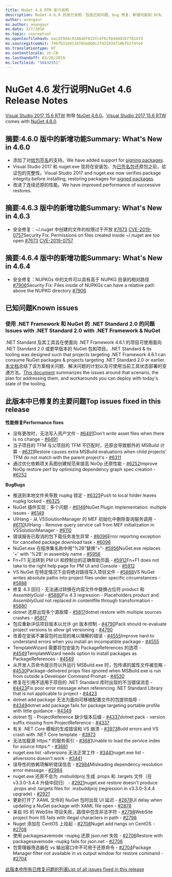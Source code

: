 ```yaml
---
title: NuGet 4.6 RTM 发行说明
description: NuGet 4.6.0 的发行说明，包括已知问题、bug 修复、新增功能和 DCR。
author: anangaur
ms.author: anangaur
ms.date: 3/7/2018
ms.topic: conceptual
ms.openlocfilehash: eacd29d4c9340a0f015fcdf6c5b9dd41bf781419
ms.sourcegitcommit: 74bf831e013470da8b0c1f43193df10bfb1f4fe6
ms.translationtype: HT
ms.contentlocale: zh-CN
ms.lasthandoff: 03/26/2019
ms.locfileid: "58432551"
---
```

# <a name="nuget-46-release-notes"></a><span data-ttu-id="bb7e3-103">NuGet 4.6 发行说明</span><span class="sxs-lookup"><span data-stu-id="bb7e3-103">NuGet 4.6 Release Notes</span></span>

<span data-ttu-id="bb7e3-104">[Visual Studio 2017 15.6 RTW](https://www.visualstudio.com/news/releasenotes/vs2017-relnotes) 附带 [NuGet 4.6.0](https://dist.nuget.org/win-x86-commandline/v4.6.0/nuget.exe)。</span><span class="sxs-lookup"><span data-stu-id="bb7e3-104">[Visual Studio 2017 15.6 RTW](https://www.visualstudio.com/news/releasenotes/vs2017-relnotes) comes with [NuGet 4.6.0](https://dist.nuget.org/win-x86-commandline/v4.6.0/nuget.exe).</span></span>

## <a name="summary-whats-new-in-460"></a><span data-ttu-id="bb7e3-105">摘要:4.6.0 版中的新增功能</span><span class="sxs-lookup"><span data-stu-id="bb7e3-105">Summary: What's New in 4.6.0</span></span>

* <span data-ttu-id="bb7e3-106">添加了对[给包签名](../create-packages/sign-a-package.md)的支持。</span><span class="sxs-lookup"><span data-stu-id="bb7e3-106">We have added support for [signing packages](../create-packages/sign-a-package.md).</span></span>
* <span data-ttu-id="bb7e3-107">Visual Studio 2017 和 nuget.exe 现将在安装包、为[已签名包](../reference/signed-packages-reference.md)还原包之前，验证包的完整性。</span><span class="sxs-lookup"><span data-stu-id="bb7e3-107">Visual Studio 2017 and nuget.exe now verifies package integrity before installing, restoring packages for [signed packages](../reference/signed-packages-reference.md).</span></span>
* <span data-ttu-id="bb7e3-108">改进了连续还原的性能。</span><span class="sxs-lookup"><span data-stu-id="bb7e3-108">We have improved performance of successive restores.</span></span>

## <a name="summary-whats-new-in-463"></a><span data-ttu-id="bb7e3-109">摘要:4.6.3 版中的新增功能</span><span class="sxs-lookup"><span data-stu-id="bb7e3-109">Summary: What's New in 4.6.3</span></span>

* <span data-ttu-id="bb7e3-110">安全修复：~/.nuget 中创建的文件的权限过于开放 [#7673](https://github.com/NuGet/Home/issues/7673) [CVE-2019-0757](https://portal.msrc.microsoft.com/en-us/security-guidance/advisory/CVE-2019-0757)</span><span class="sxs-lookup"><span data-stu-id="bb7e3-110">Security Fix: Permissions on files created inside ~/.nuget are too open [#7673](https://github.com/NuGet/Home/issues/7673) [CVE-2019-0757](https://portal.msrc.microsoft.com/en-us/security-guidance/advisory/CVE-2019-0757)</span></span>

## <a name="summary-whats-new-in-464"></a><span data-ttu-id="bb7e3-111">摘要:4.6.4 版中的新增功能</span><span class="sxs-lookup"><span data-stu-id="bb7e3-111">Summary: What's New in 4.6.4</span></span>

* <span data-ttu-id="bb7e3-112">安全修复：NUPKGs 中的文件可以具有高于 NUPKG 目录的相对路径 [#7906](https://github.com/NuGet/Home/issues/7906)</span><span class="sxs-lookup"><span data-stu-id="bb7e3-112">Security Fix: Files inside of NUPKGs can have a relative path above the NUPKG directory [#7906](https://github.com/NuGet/Home/issues/7906)</span></span>

## <a name="known-issues"></a><span data-ttu-id="bb7e3-113">已知问题</span><span class="sxs-lookup"><span data-stu-id="bb7e3-113">Known issues</span></span>

### <a name="issues-with-net-standard-20-with-net-framework--nuget"></a><span data-ttu-id="bb7e3-114">使用 .NET Framework 和 NuGet 的 .NET Standard 2.0 的问题</span><span class="sxs-lookup"><span data-stu-id="bb7e3-114">Issues with .NET Standard 2.0 with .NET Framework & NuGet</span></span> 

<span data-ttu-id="bb7e3-115">.NET Standard 及其工具旨在使面向 .NET Framework 4.6.1 的项目可使用面向 .NET Standard 2.0 或更早版本的 NuGet 包和项目。</span><span class="sxs-lookup"><span data-stu-id="bb7e3-115">.NET Standard & its tooling was designed such that projects targeting .NET Framework 4.6.1 can consume NuGet packages & projects targeting .NET Standard 2.0 or earlier.</span></span> <span data-ttu-id="bb7e3-116">[本文档](https://github.com/dotnet/standard/issues/481)总结了该方案相关问题、解决问题的计划以及可使用当前工具状态部署的变通方法。</span><span class="sxs-lookup"><span data-stu-id="bb7e3-116">[This document](https://github.com/dotnet/standard/issues/481) summarizes the issues around that scenario, the plan for addressing them, and workarounds you can deploy with today's state of the tooling.</span></span>

## <a name="top-issues-fixed-in-this-release"></a><span data-ttu-id="bb7e3-117">此版本中已修复的主要问题</span><span class="sxs-lookup"><span data-stu-id="bb7e3-117">Top issues fixed in this release</span></span>

<span data-ttu-id="bb7e3-118">**性能修复**</span><span class="sxs-lookup"><span data-stu-id="bb7e3-118">**Performance fixes**</span></span>

* <span data-ttu-id="bb7e3-119">没有更改时，无法写入资产文件 - [#6491](https://github.com/NuGet/Home/issues/6491)</span><span class="sxs-lookup"><span data-stu-id="bb7e3-119">Don't write asset files when there is no change - [#6491](https://github.com/NuGet/Home/issues/6491)</span></span>
* <span data-ttu-id="bb7e3-120">当子项目的 TFM 与父项目的 TFM 不匹配时，还原会导致额外的 MSBuild 计算 - [#6311](https://github.com/NuGet/Home/issues/6311)</span><span class="sxs-lookup"><span data-stu-id="bb7e3-120">Restore causes extra MSBuild evaluations when child projects' TFM do not match with the parent project's - [#6311](https://github.com/NuGet/Home/issues/6311)</span></span>
* <span data-ttu-id="bb7e3-121">通过优化依赖项关系图创建规范来提高 NoOp 还原性能 - [#6252](https://github.com/NuGet/Home/issues/6252)</span><span class="sxs-lookup"><span data-stu-id="bb7e3-121">Improve NoOp restore perf by optimizing dependency graph spec creation - [#6252](https://github.com/NuGet/Home/issues/6252)</span></span>

<span data-ttu-id="bb7e3-122">**Bug**</span><span class="sxs-lookup"><span data-stu-id="bb7e3-122">**Bugs**</span></span>

* <span data-ttu-id="bb7e3-123">推送到本地文件夹导致 nupkg 锁定 - [#6325](https://github.com/NuGet/Home/issues/6325)</span><span class="sxs-lookup"><span data-stu-id="bb7e3-123">Push to local folder leaves nupkg locked - [#6325](https://github.com/NuGet/Home/issues/6325)</span></span>
* <span data-ttu-id="bb7e3-124">NuGet 插件实现：多个问题 - [#6149](https://github.com/NuGet/Home/issues/6149)</span><span class="sxs-lookup"><span data-stu-id="bb7e3-124">NuGet Plugin implementation:  multiple issues - [#6149](https://github.com/NuGet/Home/issues/6149)</span></span>
* <span data-ttu-id="bb7e3-125">UIHang - 从 VSSolutionManager 的 MEF 初始化中删除查询服务调用 - [#6110](https://github.com/NuGet/Home/issues/6110)</span><span class="sxs-lookup"><span data-stu-id="bb7e3-125">UIHang - Remove query service call from MEF initialization in VSSolutionManager - [#6110](https://github.com/NuGet/Home/issues/6110)</span></span>
* <span data-ttu-id="bb7e3-126">错误报告已取消的包下载任务发生异常 - [#6096](https://github.com/NuGet/Home/issues/6096)</span><span class="sxs-lookup"><span data-stu-id="bb7e3-126">Error reporting exception for cancelled package download task - [#6096](https://github.com/NuGet/Home/issues/6096)</span></span>
* <span data-ttu-id="bb7e3-127">NuGet.exe 在程序集名称中用“%2B”替换“+”- [#5956](https://github.com/NuGet/Home/issues/5956)</span><span class="sxs-lookup"><span data-stu-id="bb7e3-127">NuGet.exe replaces '+' with '%2B' in assembly name - [#5956](https://github.com/NuGet/Home/issues/5956)</span></span>
* <span data-ttu-id="bb7e3-128">Fn+F1 无法转到 PM UI 和控制台的正确帮助页面 - [#5912](https://github.com/NuGet/Home/issues/5912)</span><span class="sxs-lookup"><span data-stu-id="bb7e3-128">Fn+F1 does not take to the right help page for PM UI and Console - [#5912](https://github.com/NuGet/Home/issues/5912)</span></span>
* <span data-ttu-id="bb7e3-129">VS NuGet 在特定情况下会将绝对路径写入项目文件 - [#5888](https://github.com/NuGet/Home/issues/5888)</span><span class="sxs-lookup"><span data-stu-id="bb7e3-129">VS NuGet writes absolute paths into project files under specific circumstances - [#5888](https://github.com/NuGet/Home/issues/5888)</span></span>
* <span data-ttu-id="bb7e3-130">修复 4.3 回归 - 无法通过转换在内容文件中替换占位符 $product$ 和 $AssemblyGuid$ - [#5880](https://github.com/NuGet/Home/issues/5880)</span><span class="sxs-lookup"><span data-stu-id="bb7e3-130">Fix 4.3 regression - Placeholders $product$ and $AssemblyGuid$ not replaced in contentfile through transformation - [#5880](https://github.com/NuGet/Home/issues/5880)</span></span>
* <span data-ttu-id="bb7e3-131">dotnet 还原出现多个源故障 - [#5817](https://github.com/NuGet/Home/issues/5817)</span><span class="sxs-lookup"><span data-stu-id="bb7e3-131">dotnet restore with multiple sources crashes - [#5817](https://github.com/NuGet/Home/issues/5817)</span></span>
* <span data-ttu-id="bb7e3-132">包应重新评估项目版本以允许 git 版本控制 - [#4790](https://github.com/NuGet/Home/issues/4790)</span><span class="sxs-lookup"><span data-stu-id="bb7e3-132">Pack should re-evaluate project versions to allow git versioning - [#4790](https://github.com/NuGet/Home/issues/4790)</span></span>
* <span data-ttu-id="bb7e3-133">改善在安装不兼容包时出现的难以理解的错误 - [#4555](https://github.com/NuGet/Home/issues/4555)</span><span class="sxs-lookup"><span data-stu-id="bb7e3-133">Improve hard to understand errors when you install an incompatible package - [#4555](https://github.com/NuGet/Home/issues/4555)</span></span>
* <span data-ttu-id="bb7e3-134">TemplateWizard 需要将包安装为 PackageReferences 的选项 - [#4549](https://github.com/NuGet/Home/issues/4549)</span><span class="sxs-lookup"><span data-stu-id="bb7e3-134">TemplateWizard needs option to install packages as PackageReferences - [#4549](https://github.com/NuGet/Home/issues/4549)</span></span>
* <span data-ttu-id="bb7e3-135">从开发人员命令提示符以外运行 MSBuild.exe 时，包传递的属性文件被忽略 - [#4530](https://github.com/NuGet/Home/issues/4530)</span><span class="sxs-lookup"><span data-stu-id="bb7e3-135">Package-delivered props files ignored when MSBuild.exe is run from outside a Developer Command Prompt - [#4530](https://github.com/NuGet/Home/issues/4530)</span></span>
* <span data-ttu-id="bb7e3-136">修复在引用不适用于项目的 .NET Standard 库时出现的不当错误消息 - [#4423](https://github.com/NuGet/Home/issues/4423)</span><span class="sxs-lookup"><span data-stu-id="bb7e3-136">Fix poor error message when referencing .NET Standard Library that is not applicable to project - [#4423](https://github.com/NuGet/Home/issues/4423)</span></span>
* <span data-ttu-id="bb7e3-137">dotnet add package 无法为面向可移植配置文件的包提供指导 - [#4349](https://github.com/NuGet/Home/issues/4349)</span><span class="sxs-lookup"><span data-stu-id="bb7e3-137">dotnet add package fails for package targeting portable profile with little guidance - [#4349](https://github.com/NuGet/Home/issues/4349)</span></span>
* <span data-ttu-id="bb7e3-138">dotnet 包 - ProjectReference 缺少版本后缀 - [#4337](https://github.com/NuGet/Home/issues/4337)</span><span class="sxs-lookup"><span data-stu-id="bb7e3-138">dotnet pack - version suffix missing from ProjectReference - [#4337](https://github.com/NuGet/Home/issues/4337)</span></span>
* <span data-ttu-id="bb7e3-139">有关 .NET Core 模板的生成错误和 VS 崩溃 - [#3973](https://github.com/NuGet/Home/issues/3973)</span><span class="sxs-lookup"><span data-stu-id="bb7e3-139">Build errors and VS crash with .NET Core template - [#3973](https://github.com/NuGet/Home/issues/3973)</span></span>
* <span data-ttu-id="bb7e3-140">无法加载源 https:\* 的服务索引 - [#3681](https://github.com/NuGet/Home/issues/3681)</span><span class="sxs-lookup"><span data-stu-id="bb7e3-140">Unable to load the service index for source https:\* - [#3681](https://github.com/NuGet/Home/issues/3681)</span></span>
* <span data-ttu-id="bb7e3-141">nuget.exe list -allversions 无法正常工作 - [#3441](https://github.com/NuGet/Home/issues/3441)</span><span class="sxs-lookup"><span data-stu-id="bb7e3-141">nuget.exe list -allversions doesn't work - [#3441](https://github.com/NuGet/Home/issues/3441)</span></span>
* <span data-ttu-id="bb7e3-142">误导性的依赖项解析错误信息 - [#2984](https://github.com/NuGet/Home/issues/2984)</span><span class="sxs-lookup"><span data-stu-id="bb7e3-142">Misleading dependency resolution error message - [#2984](https://github.com/NuGet/Home/issues/2984)</span></span>
* <span data-ttu-id="bb7e3-143">nuget.exe 还原不会为 .msbuildproj 生成 .props 和 .targets 文件（在 v3.3.0-3.4.4 升级中回归） - [#2921](https://github.com/NuGet/Home/issues/2921)</span><span class="sxs-lookup"><span data-stu-id="bb7e3-143">nuget.exe restore doesn't produce .props and .targets files for .msbuildproj (regression in v3.3.0-3.4.4 upgrade) - [#2921](https://github.com/NuGet/Home/issues/2921)</span></span>
* <span data-ttu-id="bb7e3-144">更新打开了 XAML 文件的 NuGet 包时出现 UI 延迟 - [#2878](https://github.com/NuGet/Home/issues/2878)</span><span class="sxs-lookup"><span data-stu-id="bb7e3-144">UI delay when updating a NuGet package with XAML file open - [#2878](https://github.com/NuGet/Home/issues/2878)</span></span>
* <span data-ttu-id="bb7e3-145">来自 IIS 的 WebSite 项目失败，路径中包含非法字符 - [#2798](https://github.com/NuGet/Home/issues/2798)</span><span class="sxs-lookup"><span data-stu-id="bb7e3-145">WebSite project from IIS fails with illegal characters in path - [#2798](https://github.com/NuGet/Home/issues/2798)</span></span>
* <span data-ttu-id="bb7e3-146">Nuget 添加在 CentOS 上挂起 - [#2708](https://github.com/NuGet/Home/issues/2708)</span><span class="sxs-lookup"><span data-stu-id="bb7e3-146">Nuget add hangs on CentOS - [#2708](https://github.com/NuGet/Home/issues/2708)</span></span>
* <span data-ttu-id="bb7e3-147">使用 packagesavemode -nupkg 还原 json.net 失败 - [#2706](https://github.com/NuGet/Home/issues/2706)</span><span class="sxs-lookup"><span data-stu-id="bb7e3-147">Restore with packagesavemode -nupkg fails for json.net - [#2706](https://github.com/NuGet/Home/issues/2706)</span></span>
* <span data-ttu-id="bb7e3-148">包管理器筛选器在 vs 输出窗口中不可用于还原命令 - [#2704](https://github.com/NuGet/Home/issues/2704)</span><span class="sxs-lookup"><span data-stu-id="bb7e3-148">Package Manager filter not available in vs output window for restore command - [#2704](https://github.com/NuGet/Home/issues/2704)</span></span>

[<span data-ttu-id="bb7e3-149">此版本中所有已修复问题的列表</span><span class="sxs-lookup"><span data-stu-id="bb7e3-149">List of all issues fixed in this release</span></span>](https://github.com/NuGet/Home/issues?q=is%3Aissue+is%3Aclosed+milestone%3A%224.6")

